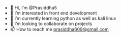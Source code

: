 - 👋 Hi, I’m @Prasiddha5
- 👀 I’m interested in front end development
- 🌱 I’m currently learning python as well as kali linux
- 💞️ I’m looking to collaborate on projects
- 📫 How to reach me prasiddha609@gmail.com

<!---
Prasiddha5/Prasiddha5 is a ✨ special ✨ repository because its `README.md` (this file) appears on your GitHub profile.
You can click the Preview link to take a look at your changes.
--->
